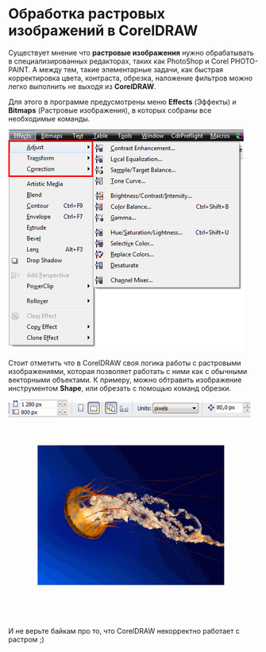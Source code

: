 # Обработка растровых изображений в CorelDRAW

Существует мнение что **растровые изображения** нужно обрабатывать в специализированных редакторах, таких как PhotoShop и Corel PHOTO-PAINT. А между тем, такие элементарные задачи, как быстрая корректировка цвета, контраста, обрезка, наложение фильтров можно легко выполнить не выходя из **CorelDRAW**.

Для этого в программе предусмотрены меню **Effects** (Эффекты) и **Bitmaps** (Растровые изображения), в которых собраны все необходимые команды.

![Обработка растровых изображений в CorelDRAW](./59c4515e-eb42-4416-a2ca-c9a3f880f612.png)

Стоит отметить что в CorelDRAW своя логика работы с растровыми изображениями, которая позволяет работать с ними как с обычными векторными объектами. К примеру, можно обтравить изображение инструментом **Shape**, или обрезать с помощью команд обрезки.

![Обработка растровых изображений в CorelDRAW](./ccfd0c89-36b6-470d-8830-36c5dd647bf4.gif)

И не верьте байкам про то, что CorelDRAW некорректно работает с растром ;)
